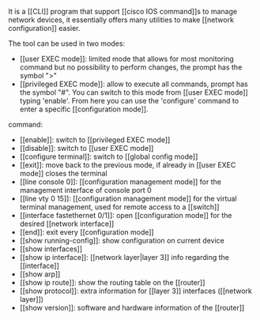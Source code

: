 It is a [[CLI]] program that support [[cisco IOS command]]s to manage network devices, it essentially offers many utilities to make [[network configuration]] easier.

The tool can be used in two modes:
- [[user EXEC mode]]: limited mode that allows for most monitoring command but no possibility to perform changes, the prompt has the symbol ">"
- [[privileged EXEC mode]]: allow to execute all commands, prompt has the symbol "#". You can switch to this mode from [[user EXEC mode]] typing 'enable'. From here you can use the 'configure' command to enter a specific [[configuration mode]].


command:
- [[enable]]: switch to [[privileged EXEC mode]]
- [[disable]]: switch to [[user EXEC mode]]
- [[configure terminal]]: switch to [[global config mode]]
- [[exit]]: move back to the previous mode, if already in [[user EXEC mode]] closes the terminal
- [[line console 0]]: [[configuration management mode]] for the management interface of console port 0
- [[line vty 0 15]]: [[configuration management mode]] for the virtual terminal management, used for remote access to a [[switch]]
- [[interface fastethernet 0/1]]: open [[configuration mode]] for the desired [[network interface]]
- [[end]]: exit every [[configuration mode]]
- [[show running-config]]: show configuration on current device
- [[show interfaces]]
- [[show ip interface]]: [[network layer|layer 3]] info regarding the [[interface]]
- [[show arp]]
- [[show ip route]]: show the routing table on the [[router]]
- [[show protocol]]: extra information for [[layer 3]] interfaces ([[network layer]])
- [[show version]]: software and hardware information of the [[router]]

